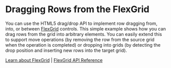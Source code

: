 Dragging Rows from the FlexGrid
===============================

You can use the HTML5 drag/drop API to implement row dragging from, into, or between [FlexGrid](https://www.grapecity.com/wijmo/api/classes/wijmo_grid.flexgrid.html) controls. This simple example shows how you can drag rows from the grid into arbitrary elements. You can easily extend this to support move operations (by removing the row from the source grid when the operation is completed) or dropping into grids (by detecting the drop position and inserting new rows into the target grid).

[Learn about FlexGrid](https://www.grapecity.com/wijmo/flexgrid-javascript-data-grid) | [FlexGrid API Reference](https://www.grapecity.com/wijmo/api/classes/wijmo_grid.flexgrid.html)